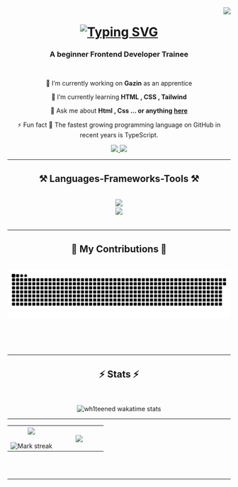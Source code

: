 <img align="right" src="https://visitor-badge.laobi.icu/badge?page_id=wh1teened.wh1teened" />

<h1 align="center">
<a href="https://git.io/typing-svg"><img src="https://readme-typing-svg.herokuapp.com?font=Fira+Code&weight=550&letterSpacing=2px&duration=3250&pause=1000&color=FF8956&center=true&vCenter=true&width=435&lines=Hello!+My+name+is+Erick+%F0%9F%91%8B;I'm+20+years+old+%F0%9F%8E%82;Welcome+to+my+GitHub+%F0%9F%92%BB%E2%9C%A8;Happy+coding!+%F0%9F%92%BB%F0%9F%9A%80" alt="Typing SVG" /></a>
</h1>

<h3 align="center">A beginner Frontend Developer Trainee</h3>

<br/>

<div align="center">
 
 🔭 I’m currently working on **Gazin** as an apprentice
 
 🌱 I’m currently learning **HTML , CSS , Tailwind**

💬 Ask me about **Html , Css ... or anything [here](https://github.com/wh1teened/wh1teened/issues/1)**

⚡ Fun fact 🚀 The fastest growing programming language on GitHub in recent years is TypeScript.

 </div>
 
 <div align="center"> 
  <a href="mailto:am.ranjbr.ir@gmail.com">
    <img src="https://img.shields.io/badge/Gmail-333333?style=for-the-badge&logo=gmail&logoColor=red" />
  </a>
  <a href="https://www.linkedin.com/in/erick-vessoli-39418b380/" target="_blank">
    <img src="https://img.shields.io/badge/LinkedIn-0077B5?style=for-the-badge&logo=linkedin&logoColor=white" target="_blank" />
  </a>
</div>

<hr>

<h2 align="center">⚒️ Languages-Frameworks-Tools ⚒️</h2>
<br/>
<div align="center">
    <img src="https://skillicons.dev/icons?i=html,css,tailwind,github,git" /><br>
    <img src="https://skillicons.dev/icons?i=vscode,twitter,windows,linkedin,discord" /><br>
</div>

<br/>
<hr/>

<div align="center">
  <h2>🐍 My Contributions 🐍</h2>
  <br>

 
<img alt="snake eating my contributions" src="https://github.com/wh1teened/wh1teened/blob/blob/github-user-contribution.svg" />
  
  <br/><br/><br/>
</div>

<hr/>
 <h2 align="center">⚡ Stats ⚡</h2>
<br>
<div align=center>

<!--- stats & Trophy (start) -->
<p align="center">
  <!--- stats (start) -->
<table align="center">
<tr border="none">
<td width="50%" align="center">
  
  <img  align="center"  src="https://github-readme-stats.vercel.app/api?username=wh1teened&theme=dark&show_icons=true&count_private=true" />
  <br></br>
  <img  title="🔥 Get streak stats for your profile at git.io/streak-stats" alt="Mark streak" src="https://github-readme-streak-stats.herokuapp.com/?user=wh1teened&theme=dark&hide_border=false" /> 
</td>

<td width="50%" align="center">

  <img  align="center"  src="https://github-readme-stats.anuraghazra1.vercel.app/api/top-langs/?username=wh1teened&theme=dark&hide_border=false&no-bg=true&no-frame=true&langs_count=10"/>
  
  </td>
</tr>
<div align="center">
	

![wh1teened wakatime stats](https://github-readme-stats.vercel.app/api/wakatime?username=wh1teened&layout=compact&theme=synthwave)


</div>

<hr>
</table>
<!--- stats (end) -->
</div>

<br/><br/>

<hr/>

<br/>


